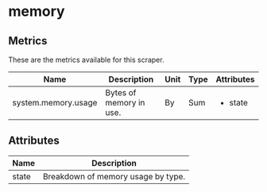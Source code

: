 [comment]: <> (Code generated by mdatagen. DO NOT EDIT.)

# memory

## Metrics

These are the metrics available for this scraper.

| Name | Description | Unit | Type | Attributes |
| ---- | ----------- | ---- | ---- | ---------- |
| system.memory.usage | Bytes of memory in use. | By | Sum | <ul> <li>state</li> </ul> |

## Attributes

| Name | Description |
| ---- | ----------- |
| state | Breakdown of memory usage by type. |
